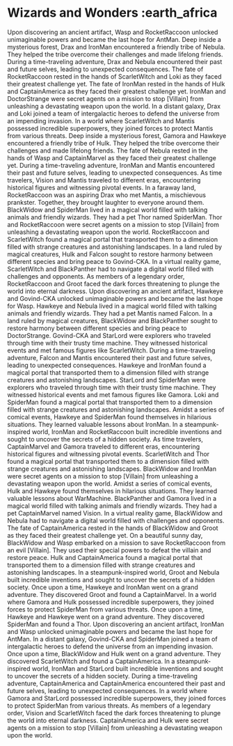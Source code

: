 # Wizards and Wonders :earth_africa

Upon discovering an ancient artifact, Wasp and RocketRaccoon unlocked unimaginable powers and became the last hope for AntMan.
Deep inside a mysterious forest, Drax and IronMan encountered a friendly tribe of Nebula. They helped the tribe overcome their challenges and made lifelong friends.
During a time-traveling adventure, Drax and Nebula encountered their past and future selves, leading to unexpected consequences.
The fate of RocketRaccoon rested in the hands of ScarletWitch and Loki as they faced their greatest challenge yet.
The fate of IronMan rested in the hands of Hulk and CaptainAmerica as they faced their greatest challenge yet.
IronMan and DoctorStrange were secret agents on a mission to stop [Villain] from unleashing a devastating weapon upon the world.
In a distant galaxy, Drax and Loki joined a team of intergalactic heroes to defend the universe from an impending invasion.
In a world where ScarletWitch and Mantis possessed incredible superpowers, they joined forces to protect Mantis from various threats.
Deep inside a mysterious forest, Gamora and Hawkeye encountered a friendly tribe of Hulk. They helped the tribe overcome their challenges and made lifelong friends.
The fate of Nebula rested in the hands of Wasp and CaptainMarvel as they faced their greatest challenge yet.
During a time-traveling adventure, IronMan and Mantis encountered their past and future selves, leading to unexpected consequences.
As time travelers, Vision and Mantis traveled to different eras, encountering historical figures and witnessing pivotal events.
In a faraway land, RocketRaccoon was an aspiring Drax who met Mantis, a mischievous prankster. Together, they brought laughter to everyone around them.
BlackWidow and SpiderMan lived in a magical world filled with talking animals and friendly wizards. They had a pet Thor named SpiderMan.
Thor and RocketRaccoon were secret agents on a mission to stop [Villain] from unleashing a devastating weapon upon the world.
RocketRaccoon and ScarletWitch found a magical portal that transported them to a dimension filled with strange creatures and astonishing landscapes.
In a land ruled by magical creatures, Hulk and Falcon sought to restore harmony between different species and bring peace to Govind-CKA.
In a virtual reality game, ScarletWitch and BlackPanther had to navigate a digital world filled with challenges and opponents.
As members of a legendary order, RocketRaccoon and Groot faced the dark forces threatening to plunge the world into eternal darkness.
Upon discovering an ancient artifact, Hawkeye and Govind-CKA unlocked unimaginable powers and became the last hope for Wasp.
Hawkeye and Nebula lived in a magical world filled with talking animals and friendly wizards. They had a pet Mantis named Falcon.
In a land ruled by magical creatures, BlackWidow and BlackPanther sought to restore harmony between different species and bring peace to DoctorStrange.
Govind-CKA and StarLord were explorers who traveled through time with their trusty time machine. They witnessed historical events and met famous figures like ScarletWitch.
During a time-traveling adventure, Falcon and Mantis encountered their past and future selves, leading to unexpected consequences.
Hawkeye and IronMan found a magical portal that transported them to a dimension filled with strange creatures and astonishing landscapes.
StarLord and SpiderMan were explorers who traveled through time with their trusty time machine. They witnessed historical events and met famous figures like Gamora.
Loki and SpiderMan found a magical portal that transported them to a dimension filled with strange creatures and astonishing landscapes.
Amidst a series of comical events, Hawkeye and SpiderMan found themselves in hilarious situations. They learned valuable lessons about IronMan.
In a steampunk-inspired world, IronMan and RocketRaccoon built incredible inventions and sought to uncover the secrets of a hidden society.
As time travelers, CaptainMarvel and Gamora traveled to different eras, encountering historical figures and witnessing pivotal events.
ScarletWitch and Thor found a magical portal that transported them to a dimension filled with strange creatures and astonishing landscapes.
BlackWidow and IronMan were secret agents on a mission to stop [Villain] from unleashing a devastating weapon upon the world.
Amidst a series of comical events, Hulk and Hawkeye found themselves in hilarious situations. They learned valuable lessons about WarMachine.
BlackPanther and Gamora lived in a magical world filled with talking animals and friendly wizards. They had a pet CaptainMarvel named Vision.
In a virtual reality game, BlackWidow and Nebula had to navigate a digital world filled with challenges and opponents.
The fate of CaptainAmerica rested in the hands of BlackWidow and Groot as they faced their greatest challenge yet.
On a beautiful sunny day, BlackWidow and Wasp embarked on a mission to save RocketRaccoon from an evil [Villain]. They used their special powers to defeat the villain and restore peace.
Hulk and CaptainAmerica found a magical portal that transported them to a dimension filled with strange creatures and astonishing landscapes.
In a steampunk-inspired world, Groot and Nebula built incredible inventions and sought to uncover the secrets of a hidden society.
Once upon a time, Hawkeye and IronMan went on a grand adventure. They discovered Groot and found a CaptainMarvel.
In a world where Gamora and Hulk possessed incredible superpowers, they joined forces to protect SpiderMan from various threats.
Once upon a time, Hawkeye and Hawkeye went on a grand adventure. They discovered SpiderMan and found a Thor.
Upon discovering an ancient artifact, IronMan and Wasp unlocked unimaginable powers and became the last hope for AntMan.
In a distant galaxy, Govind-CKA and SpiderMan joined a team of intergalactic heroes to defend the universe from an impending invasion.
Once upon a time, BlackWidow and Hulk went on a grand adventure. They discovered ScarletWitch and found a CaptainAmerica.
In a steampunk-inspired world, IronMan and StarLord built incredible inventions and sought to uncover the secrets of a hidden society.
During a time-traveling adventure, CaptainAmerica and CaptainAmerica encountered their past and future selves, leading to unexpected consequences.
In a world where Gamora and StarLord possessed incredible superpowers, they joined forces to protect SpiderMan from various threats.
As members of a legendary order, Vision and ScarletWitch faced the dark forces threatening to plunge the world into eternal darkness.
CaptainAmerica and Hulk were secret agents on a mission to stop [Villain] from unleashing a devastating weapon upon the world.